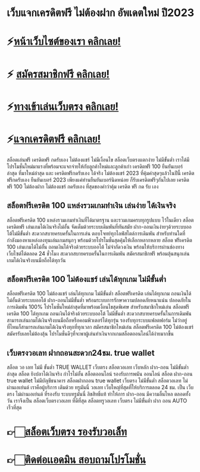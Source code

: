 # เว็บแจกเครดิตฟรี ไม่ต้องฝาก อัพเดตใหม่ ปี2023

# ⚡[หน้าเว็บไซต์ของเรา คลิกเลย!](https://pgslotmachine.com/)
# ⚡ [สมัครสมาชิกฟรี คลิกเลย!](https://pgslotmachine.jwallet.link/register)
# ⚡[ทางเข้าเล่นเว็บตรง คลิกเลย!](https://pgslotmachine.jwallet.link/login)
# ⚡[แจกเครดิตฟรี คลิกเลย!](https://pgslotmachine.jwallet.link/contact)

สล็อตเล่นฟรี เครดิตฟรี กดรับเอง ไม่ต้องแชร์ ไม่มีเงื่อนไข สล็อตเว็บตรงแตกง่าย ไม่มีขั้นต่ำ เราได้มีโปรโมชั่นใหม่มาแรงที่พร้อมจะแจกจ่ายให้กับลูกค้าใหม่และลูกค้าเก่า เครดิตฟรี 100 ยืนยันเบอร์ ล่าสุด ที่มาใหม่ล่าสุด และ เครดิตฟรีกดรับเอง ได้จริง ไม่ต้องแชร์ 2023 ที่คุ้มค่าสุดๆแล้วในปีนี้ เครดิตฟรีกดรับเอง ยืนยันเบอร์ 2023 เพียงแค่ท่านยืนยันเบอร์นิดหน่อย ก็รับเครดิตฟรีๆกันไปเลย เครดิตฟรี 100 ไม่ต้องฝาก ไม่ต้องแชร์ กดรับเอง ที่สุดของคำว่าคุ้ม เครดิต ฟรี กด รับ เอง

## สล็อตฟรีเครดิต 100 แหล่งรวมเกมทำเงิน เล่นง่าย ได้เงินจริง
สล็อตฟรีเครดิต 100 แหล่งรวมเกมทำเงินที่ได้มาตรฐาน และรวมเกมครบทุกรูปแบบ ไว้ในเดียว สล็อตเครดิตฟรี เล่นเกมได้เงินจริงไม่อั้น จัดเต็มด้วยระบบเดิมพันที่ทันสมัย ฝาก-ถอนเงินง่ายๆด้วยระบบออโต้ไม่มีขั้นต่ำ สะดวกสบายครบครั้นในการเล่น ตอบโจทย์ทุกไลฟ์สไตล์การเดิมพัน สำหรับท่านใดที่กำลังมองหาแหล่งลงทุนเล่นเกมสนุกๆ พร้อมด้วยโปรโมชั่นสุดคุ้มให้เลือกหลากหลาย สล็อต ฟรีเครดิต 100 เล่นเกมได้ไม่อั้น ถอนเงินได้จริงด้วยระบบออโต้ ไม่จำกัดวงเงิน พร้อมให้บริการผ่านช่องทางเว็บไซต์ได้ตลอด 24 ชั่วโมง สะดวกสบายครบครั้นในการเดิมพัน สมัครสมาชิกฟรี พร้อมลุ้นสนุกเล่นเกมได้เงินจริงบนมือถือได้ทุกวัน

## สล็อตฟรีเครดิต 100 ไม่ต้องแชร์ เล่นได้ทุกเกม ไม่มีขั้นต่ำ
สล็อตฟรีเครดิต 100 ไม่ต้องแชร์ เล่นได้ทุกเกม ไม่มีขั้นต่ำ สล็อตฟรีเครดิต  เล่นได้ทุกเกม ถอนเงินได้ไม่อั้นด้วยระบบออโต้ ฝาก-ถอนไม่มีขั้นต่ำ พร้อมระบบการรักษาความปลอดภัยหนาแน่น ปลอดภัยในการเดิมพัน 100% โปรโมชั่นใหม่ล่าสุดที่มาพร้อมเงื่อนไขสุดพิเศษ สำหรับสมาชิกใหม่เล่น สล็อตฟรีเครดิต 100 ได้ทุกเกม ถอนเงินได้จริงด้วยระบบออโต้ ไม่มีขั้นต่ำ สะดวกสบายครบครั้นในการเดิมพัน สามารถเล่นเกมได้เงินจริงบนมือถือหรือคอมพิวเตอร์ได้ทุกรุ่น รองรับทุกระบบแฟลตฟอร์ม ไม่ว่าอยู่ที่ไหนก็สามารถเล่นเกมได้เงินจริงทุกที่ทุกเวลา สมัครสมาชิกใหม่เล่น สล็อตฟรีเครดิต 100 ไม่ต้องแชร์ สมัครรับเลยไม่ต้องลุ้น โปรโมชั่นดีๆที่จะพาผู้เล่นทำเงินจากเกมสล็อตออนไลน์ได้ง่ายมากขึ้น

## เว็บตรงวอเลท ฝากถอนสะดวก24ชม. true wallet
สล็อต วอ เลท ไม่มี ขั้นต่ำ TRUE WALLET เว็บตรง สล็อตวอเลท เว็บหลัก ฝาก-ถอน ไม่มีขั้นต่ำ ล่าสุด สล็อต ยิงปลาได้เงินจริง กำไรไม่อั้น สล็อตออนไลน์ รองรับการพนัน
ออนไลน์ สล็อต ฝาก-ถอน true wallet ไม่มีบัญชีธนาคาร สล็อตฝากถอน true wallet เว็บตรง ไม่มีขั้นต่ำ สล็อตวอเลท ไม่ผ่านเอเย่นต์ เราคือผู้บริการ เติมด้วย ทรูมันนี่ วอเลท เว็บใหญ่ที่สุดที่ให้บริการตลอด 24 ชม. เป็น เว็บตรง ไม่ผ่านเอเย่นต์ ที่รองรับ ระบบทรูมันนี่ ลิขสิทธิ์แท้ ทำให้การ ฝาก-ถอน มีความลื่นไหล ตลอดทั้งวัน เราจึงเป็น สล็อตเว็บตรงวอเลท ที่ดีที่สุด สล็อตทรูวอเลท เว็บตรง ไม่มีขั้นต่ำ ฝาก ถอน AUTO เร็วที่สุด

# 👉🏻[สล็อตเว็บตรง รองรับวอเล็ท](https://pgslotmachine.com/)
# 👉🏻[ติดต่อเเอดมิน สอบถามโปรโมชั่น](https://pgslotmachine.jwallet.link/contact)
